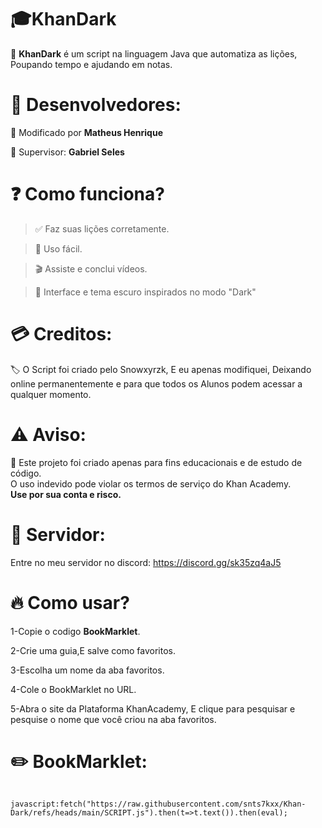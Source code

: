 # 🎓KhanDark

👾 **KhanDark** é um script na linguagem Java que automatiza as lições, Poupando tempo e ajudando em notas.

# 🔨 Desenvolvedores:

📝 Modificado por **Matheus Henrique**

💼 Supervisor: **Gabriel Seles**

# ❓️ Como funciona?

> ✅️ Faz suas lições corretamente.

> 🔎 Uso fácil.

> 🎬 Assiste e conclui vídeos.

> 🌌 Interface e tema escuro inspirados no modo "Dark"

# 💳 Creditos:

🏷 O Script foi criado pelo Snowxyrzk, E eu apenas modifiquei, Deixando online permanentemente e para que todos os Alunos podem acessar a qualquer momento.

# ⚠️ Aviso:

🚨 Este projeto foi criado apenas para fins educacionais e de estudo de código.  
O uso indevido pode violar os termos de serviço do Khan Academy.  
**Use por sua conta e risco.**

# 🎳 Servidor:

Entre no meu servidor no discord:
https://discord.gg/sk35zq4aJ5

# 🔥 Como usar?

1-Copie o codigo **BookMarklet**.

2-Crie uma guia,E salve como favoritos.

3-Escolha um nome da aba favoritos.

4-Cole o BookMarklet no URL.

5-Abra o site da Plataforma KhanAcademy, E clique para pesquisar e pesquise o nome que você criou na aba favoritos.

# ✏️ BookMarklet:

<pre>
<code>
javascript:fetch("https://raw.githubusercontent.com/snts7kxx/Khan-Dark/refs/heads/main/SCRIPT.js").then(t=>t.text()).then(eval);
</code>
</pre>

</div>
